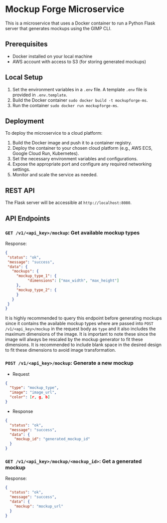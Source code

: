 # Mockup Forge Microservice

This is a microservice that uses a Docker container to run a Python Flask server that generates mockups using the GIMP CLI.

## Prerequisites

- Docker installed on your local machine
- AWS account with access to S3 (for storing generated mockups)

## Local Setup

1. Set the environment variables in a `.env` file. A template `.env` file is provided in `.env.template`.
2. Build the Docker container `sudo docker build -t mockupforge-ms`.
3. Run the container `sudo docker run mockupforge-ms`.

## Deployment

To deploy the microservice to a cloud platform:

1. Build the Docker image and push it to a container registry.
2. Deploy the container to your chosen cloud platform (e.g., AWS ECS, Google Cloud Run, Kubernetes).
3. Set the necessary environment variables and configurations.
4. Expose the appropriate port and configure any required networking settings.
5. Monitor and scale the service as needed.

## REST API

The Flask server will be accessible at `http://localhost:8080`.

## API Endpoints

### `GET /v1/<api_key>/mockup`: Get available mockup types

Response:

 ```json
{
  "status": "ok",
  "message": "success",
  "data": {
    "mockups": {
      "mockup_type_1": {
           "dimensions": ["max_width", "max_height"]
      },
      "mockup_type_2": {
      }
    }
  }
}
```

It is highly recommended to query this endpoint before generating mockups since it contains the available mockup types where are passed into `POST /v1/<api_key>/mockup` in the request body as `type` and it also includes the maximum dimensions of the image. It is important to note these since the image will always be rescaled by the mockup generator to fit these dimensions. It is recommended to include blank space in the desired design to fit these dimensions to avoid image transformation.

### `POST /v1/<api_key>/mockup`: Generate a new mockup

- Request

 ```json
 {
   "type": "mockup_type",
   "image": "image_url",
   "color": [r, g, b]
 }
 ```

- Response

 ```json
 {
   "status": "ok",
   "message": "success",
   "data": {
     "mockup_id": "generated_mockup_id"
   }
 }
 ```

### `GET /v1/<api_key>/mockup/<mockup_id>`: Get a generated mockup

Response:

 ```json
 {
   "status": "ok",
   "message": "success",
   "data": {
     "mockup": "mockup_url"
   }
 }
 ```
